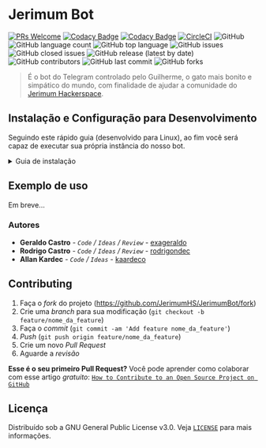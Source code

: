# Jerimum Bot

[![PRs Welcome](https://img.shields.io/badge/PRs-welcome-brightgreen.svg?style=flat-square)](http://makeapullrequest.com)
[![Codacy Badge](https://api.codacy.com/project/badge/Grade/ffc21d39c9a64dff90367a81738c8993)](https://www.codacy.com/manual/rodrigondec/JerimumBot?utm_source=github.com&amp;utm_medium=referral&amp;utm_content=jerimumhs/JerimumBot&amp;utm_campaign=Badge_Grade)
[![Codacy Badge](https://api.codacy.com/project/badge/Coverage/ffc21d39c9a64dff90367a81738c8993)](https://www.codacy.com/manual/rodrigondec/JerimumBot?utm_source=github.com&utm_medium=referral&utm_content=jerimumhs/JerimumBot&utm_campaign=Badge_Coverage)
[![CircleCI](https://img.shields.io/circleci/build/github/jerimumhs/JerimumBot)](https://circleci.com/gh/jerimumhs/JerimumBot)
![GitHub](https://img.shields.io/github/license/jerimumhs/jerimumbot)
![GitHub language count](https://img.shields.io/github/languages/count/jerimumhs/jerimumbot)
![GitHub top language](https://img.shields.io/github/languages/top/jerimumhs/jerimumbot)
![GitHub issues](https://img.shields.io/github/issues/jerimumhs/jerimumbot)
![GitHub closed issues](https://img.shields.io/github/issues-closed/jerimumhs/jerimumbot)
![GitHub release (latest by date)](https://img.shields.io/github/v/release/jerimumhs/jerimumbot)
![GitHub contributors](https://img.shields.io/github/contributors/jerimumhs/jerimumbot)
![GitHub last commit](https://img.shields.io/github/last-commit/jerimumhs/jerimumbot)
![GitHub forks](https://img.shields.io/github/forks/jerimumhs/jerimumbot?style=social)

> É o bot do Telegram controlado pelo Guilherme, o gato mais bonito e simpático do mundo, com finalidade de ajudar a
comunidade do [Jerimum Hackerspace](http://jerimumhs.org/).

## Instalação e Configuração para Desenvolvimento

Seguindo este rápido guia (desenvolvido para Linux), ao fim você será capaz de executar sua própria instância do nosso bot.

<details><summary>Guia de instalação</summary>

### Clonando o repositório

<details><summary>Utilizando Git</summary>

Para instalar o bot, o primeiro passo é clonar o repositório no seu ambiente local. Isso pode ser
feito através do seguinte comando, via terminal:


    git clone https://github.com/jerimumhs/JerimumBot.git

Com isso pronto, basta entrar no diretório recém criado:

    cd JerimumBot/

</details>  

### Configurando o ambiente
<details>

Para rodar nosso bot é necessário `Python` e `Mongo`. Pode ser utilizado o docker para facilitar a utilizar ou realizar a instalação dessas tecnologias,

#### instalação Python + Mongo
<details><summary>Python</summary>

É necessário ter algum python a cima da versão 3.6 siga a [documentação oficial](https://www.python.org/downloads/) para instalar.

##### Criando um ambiente virtual
Antes de prosseguir na execução do bot, você precisará criar um ambiente virtual. Existem maneiras diferentes de fazer isso.

<details><summary>utilizando venv</summary>

Utilizando Python3.6, basta executar:

    python3 -m venv {{nome_do_seu_venv}}

Onde `{{nome_do_seu_venv}}` deve ser substituído por um nome de sua escolha.

Agora, será necessário ativar este ambiente execute o comando referente ao seu SO:


<details> <summary>Linux</summary>

    source {{nome_do_seu_venv}}/bin/activate
</details>


<details> <summary>Windows</summary>

    {{nome_do_seu_venv}}/bin/activate.bat
</details>

Para mais informações sobre o assunto, basta ler a [documentação oficial](https://docs.python.org/3/library/venv.html).

</details>

##### Instalando dependências
Instale as dependências de desenvolvimento do python
  
<details><summary>Linux Debian Based</summary>

Instale estes pacotes:

~~~~
sudo apt install build-essential python3-dev libssl-dev libffi-dev \
               libxml2-dev libxslt1-dev zlib1g-dev
~~~~
</details>
Depois disso, dentro do repositório clonado, basta executar:

    pip install -r requirements-dev.txt

</details>

<details><summary>Mongo</summary>
Siga a [documentação oficial](https://docs.mongodb.com/manual/installation/)
</details>

#### instalação Docker
<details><summary>Docker</summary>

Para rodar nosso bot no docker é nessecário ter o `docker-ce` e `docker-compose`. Siga as documentações oficiais para instalar o [docker-ce](https://docs.docker.com/install/) e o [docker-compose](https://docs.docker.com/compose/install/)

Para construir a imagem da aplicação rode o comando

    make docker.build

</details>

</details>

### Criando seu próprio bot no Telegram

<details>

Você precisará criar o seu próprio bot no Telegram para testar/desenvolver o JerimumBot. É um processo bastante rápido e simples.
Inicialmente, acesse a página do [BotFather](https://telegram.me/BotFather) e clique em `Send Message`.

A partir daí, o Telegram tentará abrir o aplicativo dele na sua máquina. Caso você não o tenha instalado, pode abrir o Telegram Web (ou até mesmo a versão mobile) e pesquisar por `BotFather`. Ao localizá-lo, inicie a conversa com um `/start` e siga as instruções para criar um novo bot. Ao fim, copie o token gerado, que será necessário na próxima seção.

</details>

### Configurando o .env no seu repositório local
<details>

Você já está quase lá! Agora é necessário configurar a sua versão local do `.env`. Já existe um arquivo chamado `.env.example` na raiz do diretório. Copie o conteúdo dele para um novo arquivo chamando `.env`.

Na primeira linha do arquivo você encontrará

    BOT_TOKEN=meu_token_123

Substitua `meu_token_123` pelo token que foi gerado quando você criou o seu bot, no passo anterior.

Nas linhas 9 à 13 você encontrará linha do arquivo você encontrará

    DB_USER=mongo
    DB_PASSWORD=mongo
    DB_HOST=mongo
    DB_NAME=mongo
    DB_PORT=27017
    DB_AUTH=admin

Substitua os valores de acordo com a configuração de seu mongo nos passo anterior.

Por último, você precisará carregar as variáveis de ambiente do arquivo `.env` no seu terminal:
<details><summary>Linux</summary>

    source .env
</details>
</details>

### Executando o JerimumBot

<details><summary>Python + Mongo</summary>

> Confirme que o seu mongo está rodando corretamente antes de executar o bot!

Depois de ter seguido todos os passos desse tutorial até aqui, você está com tudo pronto para executar o JerimumBot. Basta executar o comando `make run` e... pronto!

</details>

<details><summary>Docker</summary>

Depois de ter seguido todos os passos desse tutorial até aqui, você está com tudo pronto para executar o JerimumBot. Basta executar o comando `make docker.up` e... pronto!

</details>

### Testando a sua instância

<details>

Depois disso, você pode testar as funcionalidades do JerimumBot no chat do próprio bot que você criou anteriormente. Todos os     comandos do JerimumBot estarão disponíveis para você, além dos novos que você possa ter desenvolvido.

</details>

</details>

## Exemplo de uso

Em breve...

### Autores

* **Geraldo Castro** - *`Code` / `Ideas` / `Review`* - [exageraldo](https://github.com/exageraldo)
* **Rodrigo Castro** - *`Code` / `Ideas` / `Review`* - [rodrigondec](https://github.com/rodrigondec)
* **Allan Kardec** - *`Code` / `Ideas`* - [kaardeco](https://github.com/kaardeco)

## Contributing

1. Faça o _fork_ do projeto (<https://github.com/JerimumHS/JerimumBot/fork>)
2. Crie uma _branch_ para sua modificação (`git checkout -b feature/nome_da_feature`)
3. Faça o _commit_ (`git commit -am 'Add feature nome_da_feature'`)
4. _Push_ (`git push origin feature/nome_da_feature`)
5. Crie um novo _Pull Request_
6. Aguarde a _revisão_

**Esse é o seu primeiro Pull Request?**
Você pode aprender como colaborar com esse artigo *gratuito*:
[`How to Contribute to an Open Source Project on GitHub`](https://egghead.io/series/how-to-contribute-to-an-open-source-project-on-github)

## Licença

Distribuído sob a GNU General Public License v3.0. Veja [`LICENSE`](LICENSE.md) para mais informações.
